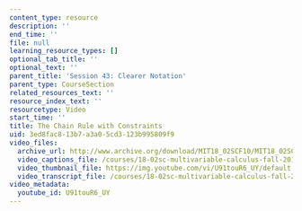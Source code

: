 ```yaml
---
content_type: resource
description: ''
end_time: ''
file: null
learning_resource_types: []
optional_tab_title: ''
optional_text: ''
parent_title: 'Session 43: Clearer Notation'
parent_type: CourseSection
related_resources_text: ''
resource_index_text: ''
resourcetype: Video
start_time: ''
title: The Chain Rule with Constraints
uid: 3ed8fac8-13b7-a3a0-5cd3-123b995809f9
video_files:
  archive_url: http://www.archive.org/download/MIT18_02SCF10/MIT18_02SCF10Rec_30_300k.mp4
  video_captions_file: /courses/18-02sc-multivariable-calculus-fall-2010/ecb594f5714a56bbaea523ed97afdfbf_U91touR6_UY.vtt
  video_thumbnail_file: https://img.youtube.com/vi/U91touR6_UY/default.jpg
  video_transcript_file: /courses/18-02sc-multivariable-calculus-fall-2010/88eecdb6036690d45e1a945d0dea6760_U91touR6_UY.pdf
video_metadata:
  youtube_id: U91touR6_UY
---
```

